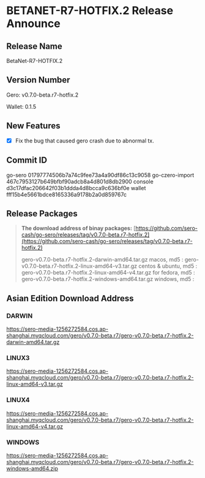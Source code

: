 # BETANET-R7-HOTFIX.2 Release Announce


## Release Name

BetaNet-R7-HOTFIX.2



## Version Number

Gero: v0.7.0-beta.r7-hotfix.2

Wallet: 0.1.5



## New Features

- [x] Fix the bug that caused gero crash due to abnormal tx.



## Commit ID

go-sero      01797774506b7a74c9fee73a4a90df86c13c9058
go-czero-import  467c7953127b649bfbf90adcb8a4d801d8db2900
console  d3c17dfac206642f03b1ddda4d8bcca9c636bf0e
wallet  fff15b4e5661bdce8165336a9178b2a0d859767c



## Release Packages

> **The download address of binay packages:**
> [https://github.com/sero-cash/go-sero/releases/tag/v0.7.0-beta.r7-hotfix.2](https://github.com/sero-cash/go-sero/releases/tag/v0.7.0-beta.r7-hotfix.2)
>
> gero-v0.7.0-beta.r7-hotfix.2-darwin-amd64.tar.gz  macos,  md5 : 
> gero-v0.7.0-beta.r7-hotfix.2-linux-amd64-v3.tar.gz  centos & ubuntu, md5 : 
> gero-v0.7.0-beta.r7-hotfix.2-linux-amd64-v4.tar.gz  for fedora, md5 : 
> gero-v0.7.0-beta.r7-hotfix.2-windows-amd64.tar.gz  windows, md5 : 



## Asian Edition Download Address

### DARWIN

<https://sero-media-1256272584.cos.ap-shanghai.myqcloud.com/gero/v0.7.0-beta.r7/gero-v0.7.0-beta.r7-hotfix.2-darwin-amd64.tar.gz>

### LINUX3

<https://sero-media-1256272584.cos.ap-shanghai.myqcloud.com/gero/v0.7.0-beta.r7/gero-v0.7.0-beta.r7-hotfix.2-linux-amd64-v3.tar.gz>

### LINUX4

<https://sero-media-1256272584.cos.ap-shanghai.myqcloud.com/gero/v0.7.0-beta.r7/gero-v0.7.0-beta.r7-hotfix.2-linux-amd64-v4.tar.gz>

### WINDOWS

<https://sero-media-1256272584.cos.ap-shanghai.myqcloud.com/gero/v0.7.0-beta.r7/gero-v0.7.0-beta.r7-hotfix.2-windows-amd64.zip>


